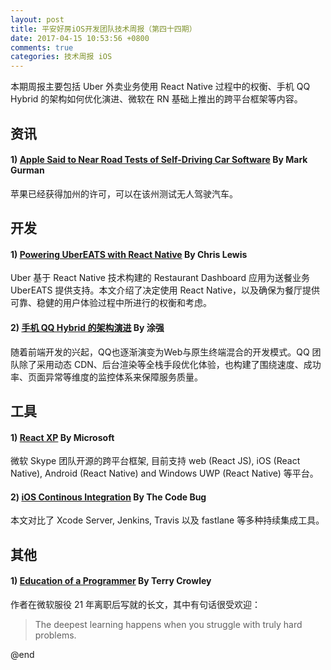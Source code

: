 ```yaml
---
layout: post
title: 平安好房iOS开发团队技术周报（第四十四期）
date: 2017-04-15 10:53:56 +0800
comments: true
categories: 技术周报 iOS
---
```

本期周报主要包括 Uber 外卖业务使用 React Native 过程中的权衡、手机 QQ Hybrid 的架构如何优化演进、微软在 RN 基础上推出的跨平台框架等内容。

<!--more-->

## 资讯

#### 1) [Apple Said to Near Road Tests of Self-Driving Car Software](https://www.bloomberg.com/amp/news/articles/2017-04-14/apple-gets-dmv-approval-to-test-self-driving-cars-in-california) By Mark Gurman

苹果已经获得加州的许可，可以在该州测试无人驾驶汽车。

## 开发

#### 1) [Powering UberEATS with React Native](https://eng.uber.com/ubereats-react-native/) By Chris Lewis

Uber 基于 React Native 技术构建的 Restaurant Dashboard 应用为送餐业务 UberEATS 提供支持。本文介绍了决定使用 React Native，以及确保为餐厅提供可靠、稳健的用户体验过程中所进行的权衡和考虑。

#### 2) [手机 QQ Hybrid 的架构演进](http://mp.weixin.qq.com/s?__biz=MjM5MDE0Mjc4MA==&mid=2650995689&idx=1&sn=4f77f121345004ae6e18f4b945e46f8e) By 涂强

随着前端开发的兴起，QQ也逐渐演变为Web与原生终端混合的开发模式。QQ 团队除了采用动态 CDN、后台渲染等全栈手段优化体验，也构建了围绕速度、成功率、页面异常等维度的监控体系来保障服务质量。

## 工具

#### 1) [React XP](https://github.com/Microsoft/reactxp) By Microsoft

微软 Skype 团队开源的跨平台框架, 目前支持 web (React JS), iOS (React Native), Android (React Native) and Windows UWP (React Native) 等平台。

#### 2) [iOS Continous Integration](http://thebugcode.github.io/ios-continous-integration-choosing-a-build-server-and-tooling/) By The Code Bug

本文对比了 Xcode Server, Jenkins, Travis 以及 fastlane 等多种持续集成工具。

## 其他

#### 1) [Education of a Programmer](https://hackernoon.com/education-of-a-programmer-aaecf2d35312) By Terry Crowley

作者在微软服役 21 年离职后写就的长文，其中有句话很受欢迎：

> The deepest learning happens when you struggle with truly hard problems.

@end